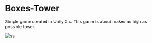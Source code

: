 # Boxes-Tower
Simple game created in Unity 5.x. This game is about makes as high as possible tower.

![ss](https://user-images.githubusercontent.com/27133768/36174235-fea8d2a2-110b-11e8-98f5-2fbb6549eadc.PNG)
